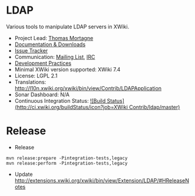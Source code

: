 # LDAP

Various tools to manipulate LDAP servers in XWiki.

* Project Lead: [Thomas Mortagne](http://www.xwiki.org/xwiki/bin/view/XWiki/ThomasMortagne)
* [Documentation & Downloads](http://extensions.xwiki.org/xwiki/bin/view/Extension/LDAP/)
* [Issue Tracker](http://jira.xwiki.org/browse/LDAP)
* Communication: [Mailing List](http://dev.xwiki.org/xwiki/bin/view/Community/MailingLists), [IRC](http://dev.xwiki.org/xwiki/bin/view/Community/IRC)
* [Development Practices](http://dev.xwiki.org)
* Minimal XWiki version supported: XWiki 7.4
* License: LGPL 2.1
* Translations: http://l10n.xwiki.org/xwiki/bin/view/Contrib/LDAPApplication
* Sonar Dashboard: N/A
* Continuous Integration Status: [![Build Status](http://ci.xwiki.org/buildStatus/icon?job=XWiki Contrib/ldap/master)](http://ci.xwiki.org/job/XWiki%20Contrib/job/ldap/job/master/)

# Release

* Release

```
mvn release:prepare -Pintegration-tests,legacy
mvn release:perform -Pintegration-tests,legacy
```

* Update http://extensions.xwiki.org/xwiki/bin/view/Extension/LDAP/#HReleaseNotes
